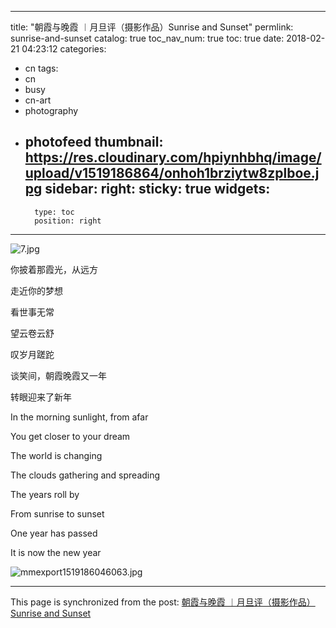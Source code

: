 
---
title: "朝霞与晚霞 ︱月旦评（摄影作品）Sunrise and Sunset"
permlink: sunrise-and-sunset
catalog: true
toc_nav_num: true
toc: true
date: 2018-02-21 04:23:12
categories:
- cn
tags:
- cn
- busy
- cn-art
- photography
- photofeed
thumbnail: https://res.cloudinary.com/hpiynhbhq/image/upload/v1519186864/onhoh1brziytw8zplboe.jpg
sidebar:
    right:
        sticky: true
widgets:
    -
        type: toc
        position: right
---


![7.jpg](https://res.cloudinary.com/hpiynhbhq/image/upload/v1519186864/onhoh1brziytw8zplboe.jpg)


你披着那霞光，从远方

走近你的梦想

看世事无常

望云卷云舒

叹岁月蹉跎

谈笑间，朝霞晚霞又一年

转眼迎来了新年

In the morning sunlight, from afar

You get closer to your dream

The world is changing

The clouds gathering and spreading

The years roll by 

From sunrise to sunset

One year has passed 

It is now the new year

![mmexport1519186046063.jpg](https://res.cloudinary.com/hpiynhbhq/image/upload/v1519186879/sdzhjc0s4dgk7vt0zgsa.jpg)

- - -

This page is synchronized from the post: [朝霞与晚霞 ︱月旦评（摄影作品）Sunrise and Sunset](https://steemit.com/@bring/sunrise-and-sunset)
